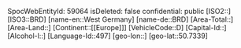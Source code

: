 ﻿---
location: [50.7339,]
type: Country
tags:
- geo/Country
---
SpocWebEntityId: 59064
isDeleted: false
confidential: public
[ISO2::]
[ISO3::BRD]
[name-en::West Germany]
[name-de::BRD]
[Area-Total::]
[Area-Land::]
[Continent::[[Europe]]]
[VehicleCode::D]
[Capital-Id::]
[Alcohol-l::]
[Language-Id::497]
[geo-lon::]
[geo-lat::50.7339]

